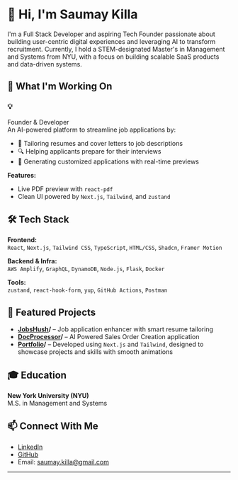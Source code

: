 # 👋 Hi, I'm Saumay Killa

I'm a Full Stack Developer and aspiring Tech Founder passionate about building user-centric digital experiences and leveraging AI to transform recruitment. Currently, I hold a STEM-designated Master's in Management and Systems from NYU, with a focus on building scalable SaaS products and data-driven systems.

## 💼 What I'm Working On

### 💡 
Founder & Developer  
An AI-powered platform to streamline job applications by:
- 🎯 Tailoring resumes and cover letters to job descriptions
- 🔍 Helping applicants prepare for their interviews
- 📄 Generating customized applications with real-time previews

**Features:**
- Live PDF preview with `react-pdf`
- Clean UI powered by `Next.js`, `Tailwind`, and `zustand`

## 🛠️ Tech Stack

**Frontend:**  
`React`, `Next.js`, `Tailwind CSS`, `TypeScript`, `HTML/CSS`, `Shadcn`, `Framer Motion`

**Backend & Infra:**  
`AWS Amplify`, `GraphQL`, `DynamoDB`, `Node.js`, `Flask`, `Docker`

**Tools:**  
`zustand`, `react-hook-form`, `yup`, `GitHub Actions`, `Postman`

## 🧩 Featured Projects

- **[JobsHush](https:://JobsHush.com)/** – Job application enhancer with smart resume tailoring
- **[DocProcessor]([https:://JobsHush.com](https://document-parser-super-base.vercel.app/))/** – AI Powered Sales Order Creation application
- **[Portfolio](https://saumay-portfolio.vercel.app)/** – Developed using `Next.js` and `Tailwind`, designed to showcase projects and skills with smooth animations

## 🎓 Education

**New York University (NYU)**  
M.S. in Management and Systems  

## 📫 Connect With Me

- [LinkedIn](https://www.linkedin.com/in/saumaykilla/)
- [GitHub](https://github.com/saumay23)
- Email: saumay.killa@gmail.com

---


